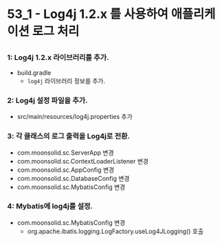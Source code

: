 # 53_1 - Log4j 1.2.x 를 사용하여 애플리케이션 로그 처리

## 

## 

### 1: Log4j 1.2.x 라이브러리를 추가.

- build.gradle
    - `log4j` 라이브러리 정보를 추가.


### 2: Log4j 설정 파일을 추가.

- src/main/resources/log4j.properties 추가


### 3: 각 클래스의 로그 출력을 Log4j로 전환.

- com.moonsolid.sc.ServerApp 변경
- com.moonsolid.sc.ContextLoaderListener 변경
- com.moonsolid.sc.AppConfig 변경
- com.moonsolid.sc.DatabaseConfig 변경
- com.moonsolid.sc.MybatisConfig 변경

### 4: Mybatis에 log4j를 설정.

- com.moonsolid.sc.MybatisConfig 변경
  - org.apache.ibatis.logging.LogFactory.useLog4JLogging() 호출
